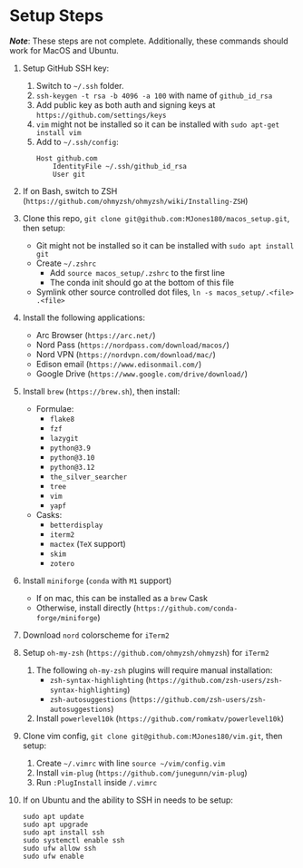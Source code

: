 # Setup Steps

***Note***: These steps are not complete. Additionally, these commands should work for MacOS and Ubuntu.

1. Setup GitHub SSH key:
    1. Switch to `~/.ssh` folder.
    2. `ssh-keygen -t rsa -b 4096 -a 100` with name of `github_id_rsa`
    3. Add public key as both auth and signing keys at `https://github.com/settings/keys`
    4. `vim` might not be installed so it can be installed with `sudo apt-get install vim`
    5. Add to `~/.ssh/config`:
        ```
        Host github.com
            IdentityFile ~/.ssh/github_id_rsa
            User git
        ```
2. If on Bash, switch to ZSH (`https://github.com/ohmyzsh/ohmyzsh/wiki/Installing-ZSH`)
3. Clone this repo, `git clone git@github.com:MJones180/macos_setup.git`, then setup:
    - Git might not be installed so it can be installed with `sudo apt install git`
    - Create `~/.zshrc`
        - Add `source macos_setup/.zshrc` to the first line
        - The conda init should go at the bottom of this file
    - Symlink other source controlled dot files, `ln -s macos_setup/.<file> .<file>`
4. Install the following applications:
    - Arc Browser (`https://arc.net/`)
    - Nord Pass (`https://nordpass.com/download/macos/`)
    - Nord VPN (`https://nordvpn.com/download/mac/`)
    - Edison email (`https://www.edisonmail.com/`)
    - Google Drive (`https://www.google.com/drive/download/`)
5. Install `brew` (`https://brew.sh`), then install:
    - Formulae:
        - `flake8`
        - `fzf`
        - `lazygit`
        - `python@3.9`
        - `python@3.10`
        - `python@3.12`
        - `the_silver_searcher`
        - `tree`
        - `vim`
        - `yapf`
    - Casks:
        - `betterdisplay`
        - `iterm2`
        - `mactex` (`TeX` support)
        - `skim`
        - `zotero`
6. Install `miniforge` (`conda` with `M1` support)
    - If on mac, this can be installed as a `brew` Cask
    - Otherwise, install directly (`https://github.com/conda-forge/miniforge`)
7. Download `nord` colorscheme for `iTerm2`
8. Setup `oh-my-zsh` (`https://github.com/ohmyzsh/ohmyzsh`) for `iTerm2`
    1. The following `oh-my-zsh` plugins will require manual installation:
        - `zsh-syntax-highlighting` (`https://github.com/zsh-users/zsh-syntax-highlighting`)
        - `zsh-autosuggestions` (`https://github.com/zsh-users/zsh-autosuggestions`)
    2. Install `powerlevel10k` (`https://github.com/romkatv/powerlevel10k`)
9. Clone vim config, `git clone git@github.com:MJones180/vim.git`, then setup:
    1. Create `~/.vimrc` with line `source ~/vim/config.vim`
    2. Install `vim-plug` (`https://github.com/junegunn/vim-plug`)
    3. Run `:PlugInstall` inside `/.vimrc`
10. If on Ubuntu and the ability to SSH in needs to be setup:

        sudo apt update
        sudo apt upgrade
        sudo apt install ssh
        sudo systemctl enable ssh
        sudo ufw allow ssh
        sudo ufw enable
